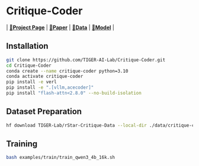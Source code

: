 # Critique-Coder

| [**🚀Project Page**](https://tiger-ai-lab.github.io/ScholarCopilot/) | [**📖Paper**](https://arxiv.org/abs/2509.22824) | [**🤗Data**](https://huggingface.co/datasets/TIGER-Lab/rStar-Critique-Data) | [**🤗Model**](https://huggingface.co/TIGER-Lab/ScholarCopilot-v1) |


## Installation
```bash
git clone https://github.com/TIGER-AI-Lab/Critique-Coder.git
cd Critique-Coder
conda create --name critique-coder python=3.10
conda activate critique-coder
pip install -e verl
pip install -e ".[vllm,acecoder]"
pip install "flash-attn<2.8.0" --no-build-isolation
```

## Dataset Preparation
```bash
hf download TIGER-Lab/rStar-Critique-Data --local-dir ./data/critique-coder-dataset --repo dataset
```

## Training
```bash
bash examples/train/train_qwen3_4b_16k.sh
```
